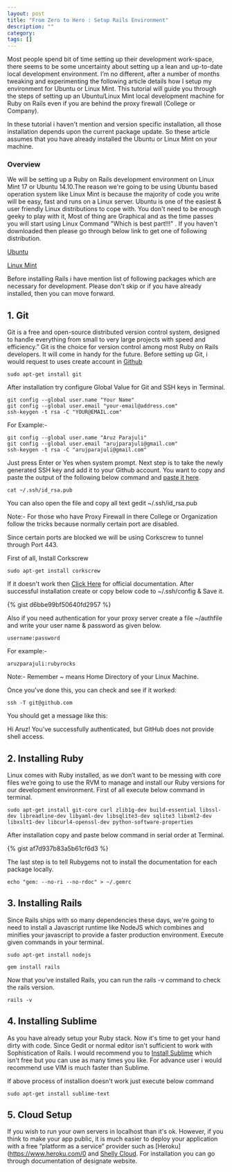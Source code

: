 ```yaml
---
layout: post
title: "From Zero to Hero : Setup Rails Environment"
description: ""
category: 
tags: []
---
```


Most people spend bit of time setting up their development work-space, there seems to be some uncertainty about setting up a lean and up-to-date local development environment. I’m no different, after a number of months tweaking and experimenting the following article details how I setup my environment for Ubuntu or Linux Mint. This tutorial will guide you through the steps of setting up an Ubuntu/Linux Mint local development machine for Ruby on Rails even if you are behind the proxy firewall (College or Company). 

In these tutorial i haven't mention and version specific installation, all those installation depends upon the current package update. So these article assumes that you have already installed the Ubuntu or Linux Mint on your machine.

### Overview

We will be setting up a Ruby on Rails development environment on Linux Mint 17 or Ubuntu 14.10.The reason we're going to be using Ubuntu based operation system like Linux Mint is because the majority of code you write will be easy, fast and runs on a Linux server. Ubuntu is one of the easiest & user friendly Linux distributions to cope with. You don't need to be enough geeky to play with it, Most of thing are Graphical and as the time passes you will start using Linux Command "Which is best part!!!" .
If you haven't downloaded then please go through below link to get one of following distribution.

[Ubuntu](http://www.ubuntu.com/download/desktop)

[Linux Mint](http://www.linuxmint.com/download.php)

Before installing Rails i have mention list of following packages which are necessary for development. Please don't skip or if you have already installed, then you can move forward.

## 1. Git

Git is a free and open-source distributed version control system, designed to handle everything from small to very large projects with speed and efficiency.” Git is the choice for version control among most Ruby on Rails developers. It will come in handy for the future.
Before setting up Git, i would request to uses create account in [Github](https://github.com/)

```sudo apt-get install git```

After installation try configure Global Value for Git and SSH keys in Terminal.

```
git config --global user.name "Your Name" 
git config --global user.email "your-email@address.com"
ssh-keygen -t rsa -C "YOUR@EMAIL.com"
```

For Example:-

```
git config --global user.name "Aruz Parajuli"
git config --global user.email "arujparajuli@gmail.com"
ssh-keygen -t rsa -C "arujparajuli@gmail.com"
```

Just press Enter or Yes when system prompt. Next step is to take the newly generated SSH key and add it to your Github account. You want to copy and paste the output of the following below command and [paste it here](https://github.com/settings/ssh).

```cat ~/.ssh/id_rsa.pub```

You can also open the file and copy all text 
gedit ~/.ssh/id_rsa.pub 

Note:- For those who have Proxy Firewall in there College or Organization follow the tricks because normally certain port are disabled. 

Since certain ports are blocked we will be using Corkscrew to tunnel through Port 443.

First of all, Install Corkscrew

```sudo apt-get install corkscrew```

If it doesn't work then [Click Here](http://wiki.kartbuilding.net/index.php/Corkscrew_-_ssh_over_https) for official documentation. After successful installation create or copy below code to ~/.ssh/config & Save it. 

{% gist d6bbe99bf50640fd2957 %} 


Also if you need authentication for your proxy server create a file ~/authfile and write your user name & password as given below.

```
username:password
```

For example:-

```
aruzparajuli:rubyrocks
```


Note:- Remember ~ means Home Directory of your Linux Machine. 

Once you've done this, you can check and see if it worked:

```
ssh -T git@github.com
```

You should get a message like this:

Hi Aruz! You've successfully authenticated, but GitHub does not provide shell access.


## 2. Installing Ruby

Linux comes with Ruby installed, as we don’t want to be messing with core files we’re going to use the RVM to manage and install our Ruby versions for our development environment. First of all execute below command in terminal.

```sudo apt-get install git-core curl zlib1g-dev build-essential libssl-dev libreadline-dev libyaml-dev libsqlite3-dev sqlite3 libxml2-dev libxslt1-dev libcurl4-openssl-dev python-software-properties```

After installation copy and paste below command in serial order at Terminal.

{% gist af7d937b83a5b61cf6d3 %} 

The last step is to tell Rubygems not to install the documentation for each package locally.

```echo "gem: --no-ri --no-rdoc" > ~/.gemrc```


## 3. Installing Rails

Since Rails ships with so many dependencies these days, we're going to need to install a Javascript runtime like NodeJS which combines and minifies your javascript to provide a faster production environment. Execute given commands in your terminal.

```sudo apt-get install nodejs```

```gem install rails```

Now that you've installed Rails, you can run the rails -v command to check the rails version.

```rails -v```

## 4. Installing Sublime

As you have already setup your Ruby stack. Now it's time to get your hand dirty with code. Since Gedit or normal editor isn't sufficient to work with Sophistication of Rails. I would recommend you to [Install Sublime](http://www.sublimetext.com/) which isn't free but you can use as many times you like. For advance user i would recommend use VIM is much faster than Sublime.

If above process of installion doesn't work just execute below command 

```sudo apt-get install sublime-text```

## 5. Cloud Setup

If you wish to run your own servers in localhost than it's ok. However, if you think to make your app public, it is much easier to deploy your application with a free “platform as a service” provider such as [Heroku](https://www.heroku.com/0 and [Shelly Cloud](https://shellycloud.com/). For installation you can go through documentation of designate website.
